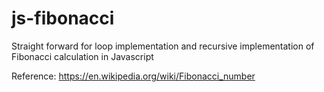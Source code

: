 # js-fibonacci

Straight forward for loop implementation and recursive implementation of Fibonacci calculation in Javascript

Reference:
https://en.wikipedia.org/wiki/Fibonacci_number
